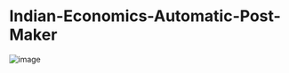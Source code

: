 # Indian-Economics-Automatic-Post-Maker

![image](https://user-images.githubusercontent.com/75041273/147985972-2939e2e7-43da-45f1-87d8-4b34b26300af.png)

